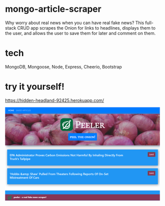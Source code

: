 # mongo-article-scraper
Why worry about real news when you can have real fake news? This full-stack CRUD app scrapes the Onion for links to headlines, displays them to the user, and allows the user to save them for later and comment on them.

# tech
MongoDB, Mongoose, Node, Express, Cheerio, Bootstrap

# try it yourself! 
https://hidden-headland-92425.herokuapp.com/

![](peeler.png)
